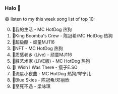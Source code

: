 

### Halo 👋

😄 listen to my this week song list of top 10:

0. 🌈我的生活 - MC HotDog 热狗
1. 🌈King Boomba's Crew - 陈冠希/MC HotDog 热狗
2. 🌈超級酷 - 顽童MJ116
3. 🌈NFT - MC HotDog 热狗
4. 🌈质感老乡 (Live) - 顽童MJ116
5. 🌈脏艺术家 (LIVE版) - MC HotDog 热狗
6. 🌈I Wish I Was There - 瘦子E.SO
7. 🌈流星小夜曲 - MC HotDog 热狗/岑宁儿
8. 🌈Blue Skies - 陈冠希/邓丽欣
9. 🌈至死不遇 - 梁咏琪

